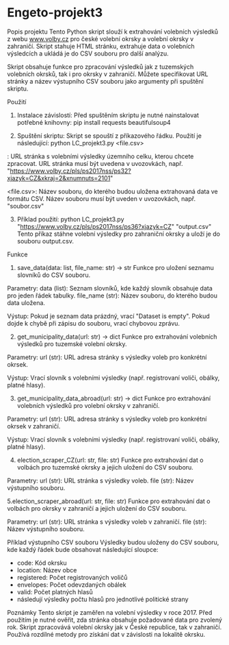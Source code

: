 # Engeto-projekt3
Popis projektu
Tento Python skript slouží k extrahování volebních výsledků z webu www.volby.cz pro české volební okrsky a volební okrsky v zahraničí. Skript stahuje HTML stránku, extrahuje data o volebních výsledcích a ukládá je do CSV souboru pro další analýzu.

Skript obsahuje funkce pro zpracování výsledků jak z tuzemských volebních okrsků, tak i pro okrsky v zahraničí. Můžete specifikovat URL stránky a název výstupního CSV souboru jako argumenty při spuštění skriptu.

Použití
1. Instalace závislostí: Před spuštěním skriptu je nutné nainstalovat potřebné knihovny:
     pip install requests beautifulsoup4

2. Spuštění skriptu: Skript se spouští z příkazového řádku. Použití je následující:
    python LC_projekt3.py <url> <file.csv>

<url>: URL stránka s volebními výsledky územního celku, kterou chcete zpracovat. URL stránka musí být uvedena v uvozovkách, např. "https://www.volby.cz/pls/ps2017nss/ps32?xjazyk=CZ&xkraj=2&xnumnuts=2101"

<file.csv>: Název souboru, do kterého budou uložena extrahovaná data ve formátu CSV. Název souboru musí být uveden v uvozovkách, např. "soubor.csv"

3. Příklad použití:
    python LC_projekt3.py "https://www.volby.cz/pls/ps2017nss/ps36?xjazyk=CZ" "output.csv"
Tento příkaz stáhne volební výsledky pro zahraniční okrsky a uloží je do souboru output.csv.

Funkce
1. save_data(data: list, file_name: str) -> str
Funkce pro uložení seznamu slovníků do CSV souboru.

Parametry:
data (list): Seznam slovníků, kde každý slovník obsahuje data pro jeden řádek tabulky.
file_name (str): Název souboru, do kterého budou data uložena.

Výstup:
Pokud je seznam data prázdný, vrací "Dataset is empty".
Pokud dojde k chybě při zápisu do souboru, vrací chybovou zprávu.

2. get_municipality_data(url: str) -> dict
Funkce pro extrahování volebních výsledků pro tuzemské volební okrsky.

Parametry:
url (str): URL adresa stránky s výsledky voleb pro konkrétní okrsek.

Výstup:
Vrací slovník s volebními výsledky (např. registrovaní voliči, obálky, platné hlasy).

3. get_municipality_data_abroad(url: str) -> dict
Funkce pro extrahování volebních výsledků pro volební okrsky v zahraničí.

Parametry:
url (str): URL adresa stránky s výsledky voleb pro konkrétní okrsek v zahraničí.

Výstup:
Vrací slovník s volebními výsledky (např. registrovaní voliči, obálky, platné hlasy).

4. election_scraper_CZ(url: str, file: str)
Funkce pro extrahování dat o volbách pro tuzemské okrsky a jejich uložení do CSV souboru.

Parametry:
url (str): URL stránka s výsledky voleb.
file (str): Název výstupního souboru.

5.election_scraper_abroad(url: str, file: str)
Funkce pro extrahování dat o volbách pro okrsky v zahraničí a jejich uložení do CSV souboru.

Parametry:
url (str): URL stránka s výsledky voleb v zahraničí.
file (str): Název výstupního souboru.



Příklad výstupního CSV souboru
Výsledky budou uloženy do CSV souboru, kde každý řádek bude obsahovat následující sloupce:
- code: Kód okrsku
- location: Název obce
- registered: Počet registrovaných voličů
- envelopes: Počet odevzdaných obálek
- valid: Počet platných hlasů
- následují výsledky počtu hlasů pro jednotlivé politické strany

Poznámky
Tento skript je zaměřen na volební výsledky v roce 2017. Před použitím je nutné ověřit, zda stránka obsahuje požadované data pro zvolený rok.
Skript zpracovává volební okrsky jak v České republice, tak v zahraničí. Používá rozdílné metody pro získání dat v závislosti na lokalitě okrsku.
